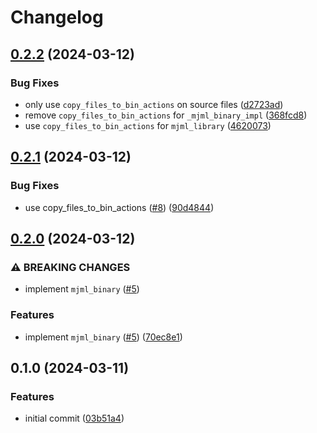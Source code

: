 # Changelog

## [0.2.2](https://github.com/mathematic-inc/rules_mjml/compare/v0.2.1...v0.2.2) (2024-03-12)


### Bug Fixes

* only use `copy_files_to_bin_actions` on source files ([d2723ad](https://github.com/mathematic-inc/rules_mjml/commit/d2723add3bbb317359846c9a7362b909bd81179a))
* remove `copy_files_to_bin_actions` for `_mjml_binary_impl` ([368fcd8](https://github.com/mathematic-inc/rules_mjml/commit/368fcd8b3b57d19a7d213abcb1e04cb475e8e7af))
* use `copy_files_to_bin_actions` for `mjml_library` ([4620073](https://github.com/mathematic-inc/rules_mjml/commit/462007344cc7e92284410234f454afb6aea7b21b))

## [0.2.1](https://github.com/mathematic-inc/rules_mjml/compare/v0.2.0...v0.2.1) (2024-03-12)


### Bug Fixes

* use copy_files_to_bin_actions ([#8](https://github.com/mathematic-inc/rules_mjml/issues/8)) ([90d4844](https://github.com/mathematic-inc/rules_mjml/commit/90d4844d0738d23118ef90287813efe06373274c))

## [0.2.0](https://github.com/mathematic-inc/rules_mjml/compare/v0.1.0...v0.2.0) (2024-03-12)


### ⚠ BREAKING CHANGES

* implement `mjml_binary` ([#5](https://github.com/mathematic-inc/rules_mjml/issues/5))

### Features

* implement `mjml_binary` ([#5](https://github.com/mathematic-inc/rules_mjml/issues/5)) ([70ec8e1](https://github.com/mathematic-inc/rules_mjml/commit/70ec8e16841a3593c93206ad82148e2a5c719722))

## 0.1.0 (2024-03-11)


### Features

* initial commit ([03b51a4](https://github.com/mathematic-inc/rules_mjml/commit/03b51a4359d4510918ae7ecbb8a1f628589680cb))
